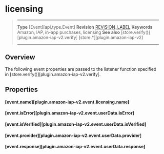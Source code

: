# licensing

> --------------------- ------------------------------------------------------------------------------------------
> __Type__              [Event][api.type.Event]
> __Revision__          [REVISION_LABEL](REVISION_URL)
> __Keywords__          Amazon, IAP, in-app purchases, licensing
> __See also__			[store.verify()][plugin.amazon-iap-v2.verify]
>						[store.*][plugin.amazon-iap-v2]
> --------------------- ------------------------------------------------------------------------------------------

## Overview

The following event properties are passed to the listener function specified in [store.verify()][plugin.amazon-iap-v2.verify].


## Properties

#### [event.name][plugin.amazon-iap-v2.event.licensing.name]

#### [event.isError][plugin.amazon-iap-v2.event.userData.isError]

#### [event.isVerified][plugin.amazon-iap-v2.event.userData.isVerified]

#### [event.provider][plugin.amazon-iap-v2.event.userData.provider]

#### [event.response][plugin.amazon-iap-v2.event.userData.response]
